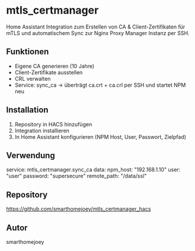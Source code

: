 # mtls_certmanager
Home Assistant Integration zum Erstellen von CA & Client-Zertifikaten für mTLS und automatischem Sync zur Nginx Proxy Manager Instanz per SSH.

## Funktionen
- Eigene CA generieren (10 Jahre)
- Client-Zertifikate ausstellen
- CRL verwalten
- Service: sync_ca → überträgt ca.crt + ca.crl per SSH und startet NPM neu

## Installation
1. Repository in HACS hinzufügen
2. Integration installieren
3. In Home Assistant konfigurieren (NPM Host, User, Passwort, Zielpfad)

## Verwendung
service: mtls_certmanager.sync_ca
data:
  npm_host: "192.168.1.10"
  user: "user"
  password: "supersecure"
  remote_path: "/data/ssl"

## Repository
https://github.com/smarthomejoey/mtls_certmanager_hacs

## Autor
smarthomejoey
